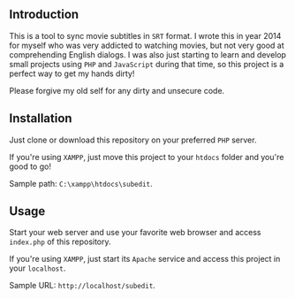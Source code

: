 ## Introduction
This is a tool to sync movie subtitles in `SRT` format.
I wrote this in year 2014 for myself who was very addicted to watching movies, but not very good at comprehending English dialogs.
I was also just starting to learn and develop small projects using `PHP` and `JavaScript` during that time,
so this project is a perfect way to get my hands dirty!

Please forgive my old self for any dirty and unsecure code.


## Installation
Just clone or download this repository on your preferred `PHP` server.

If you're using `XAMPP`, just move this project to your `htdocs` folder and you're good to go!

Sample path: `C:\xampp\htdocs\subedit`.


## Usage
Start your web server and use your favorite web browser and access `index.php` of this repository.

If you're using `XAMPP`, just start its `Apache` service and access this project in your `localhost`.

Sample URL: `http://localhost/subedit`.